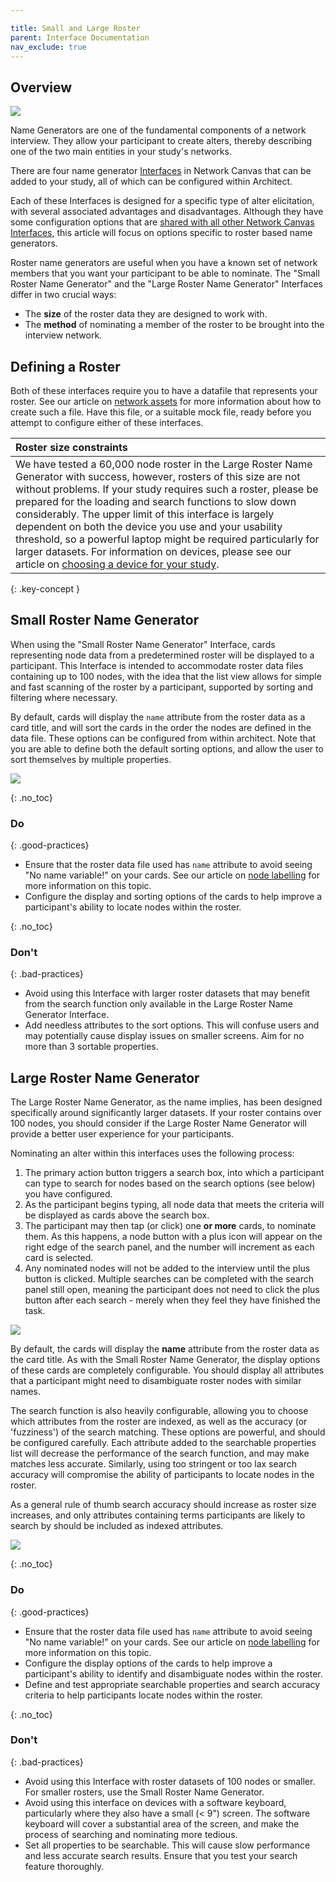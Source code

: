 ```yaml
---

title: Small and Large Roster
parent: Interface Documentation
nav_exclude: true
---
```

## Overview

![](/assets/img/interface-documentation/name-generators/small-roster.png)

Name Generators are one of the fundamental components of a network interview. They allow your participant to create alters, thereby describing one of the two main entities in your study's networks.

There are four name generator [Interfaces](../key-concepts/interfaces.md) in Network Canvas that can be added to your study, all of which can be configured within Architect.

Each of these Interfaces is designed for a specific type of alter elicitation, with several associated advantages and disadvantages. Although they have some configuration options that are [shared with all other Network Canvas Interfaces](./shared.md), this article will focus on options specific to roster based name generators.

Roster name generators are useful when you have a known set of network members that you want your participant to be able to nominate. The "Small Roster Name Generator" and the "Large Roster Name Generator" Interfaces differ in two crucial ways:

- The **size** of the roster data they are designed to work with.
- The **method** of nominating a member of the roster to be brought into the interview network.

## Defining a Roster

Both of these interfaces require you to have a datafile that represents your roster. See our article on [network assets](../../key-concepts/assets) for more information about how to create such a file. Have this file, or a suitable mock file, ready before you attempt to configure either of these interfaces.

| Roster size constraints                          |
| :----------------------------------------------------------- |
| We have tested a 60,000 node roster in the Large Roster Name Generator with success, however, rosters of this size are not without problems. If your study requires such a roster, please be prepared for the loading and search functions to slow down considerably. The upper limit of this interface is largely dependent on both the device you use and your usability threshold, so a powerful laptop might be required particularly for larger datasets. For information on devices, please see our article on [choosing a device for your study](../../research-design/choosing-hardware).|
{: .key-concept }

## Small Roster Name Generator

When using the "Small Roster Name Generator" Interface, cards representing node data from a predetermined roster will be displayed to a participant. This Interface is intended to accommodate roster data files containing up to 100 nodes, with the idea that the list view allows for simple and fast scanning of the roster by a participant, supported by sorting and filtering where necessary.

By default, cards will display the `name` attribute from the roster data as a card title, and will sort the cards in the order the nodes are defined in the data file. These options can be configured from within architect. Note that you are able to define both the default sorting options, and allow the user to sort themselves by multiple properties.

![](/assets/img/interface-documentation/name-generators/architect-card.png)

{: .no_toc}
### Do

{: .good-practices}
- Ensure that the roster data file used has `name` attribute to avoid seeing "No name variable!" on your cards. See our article on [node labelling](../../key-concepts/node-labelling) for more information on this topic.
- Configure the display and sorting options of the cards to help improve a participant's ability to locate nodes within the roster.

{: .no_toc}
### Don't

{: .bad-practices}
- Avoid using this Interface with larger roster datasets that may benefit from the search function only available in the Large Roster Name Generator Interface.
- Add needless attributes to the sort options. This will confuse users and may potentially cause display issues on smaller screens. Aim for no more than 3 sortable properties.

## Large Roster Name Generator

The Large Roster Name Generator, as the name implies, has been designed specifically around significantly larger datasets. If your roster contains over 100 nodes, you should consider if the Large Roster Name Generator will provide a better user experience for your participants.

Nominating an alter within this interfaces uses the following process:

1. The primary action button triggers a search box, into which a participant can type to search for nodes based on the search options (see below) you have configured.
2. As the participant begins typing, all node data that meets the criteria will be displayed as cards above the search box.
3. The participant may then tap (or click) one **or more** cards, to nominate them. As this happens, a node button with a plus icon will appear on the right edge of the search panel, and the number will increment as each card is selected.
4. Any nominated nodes will not be added to the interview until the plus button is clicked. Multiple searches can be completed with the search panel still open, meaning the participant does not need to click the plus button after each search - merely when they feel they have finished the task.

![](/assets/img/interface-documentation/name-generators/large-roster.png)

By default, the cards will display the **name** attribute from the roster data as the card title. As with the Small Roster Name Generator, the display options of these cards are completely configurable. You should display all attributes that a participant might need to disambiguate roster nodes with similar names.

The search function is also heavily configurable, allowing you to choose which attributes from the roster are indexed, as well as the accuracy (or 'fuzziness') of the search matching. These options are powerful, and should be configured carefully. Each attribute added to the searchable properties list will decrease the performance of the search function, and may make matches less accurate. Similarly, using too stringent or too lax search accuracy will compromise the ability of participants to locate nodes in the roster.

As a general rule of thumb search accuracy should increase as roster size increases, and only attributes containing terms participants are likely to search by should be included as indexed attributes.

![](/assets/img/interface-documentation/name-generators/architect-search.png)

{: .no_toc}
### Do

{: .good-practices}
- Ensure that the roster data file used has `name` attribute to avoid seeing "No name variable!" on your cards. See our article on [node labelling](../../key-concepts/node-labelling) for more information on this topic.
- Configure the display options of the cards to help improve a participant's ability to identify and disambiguate nodes within the roster.
- Define and test appropriate searchable properties and search accuracy criteria to help participants locate nodes within the roster.

{: .no_toc}
### Don't

{: .bad-practices}
- Avoid using this Interface with roster datasets of 100 nodes or smaller. For smaller rosters, use the Small Roster Name Generator.
- Avoid using this interface on devices with a software keyboard, particularly where they also have a small (< 9") screen. The software keyboard will cover a substantial area of the screen, and make the process of searching and nominating more tedious.
- Set all properties to be searchable. This will cause slow performance and less accurate search results. Ensure that you test your search feature thoroughly.
